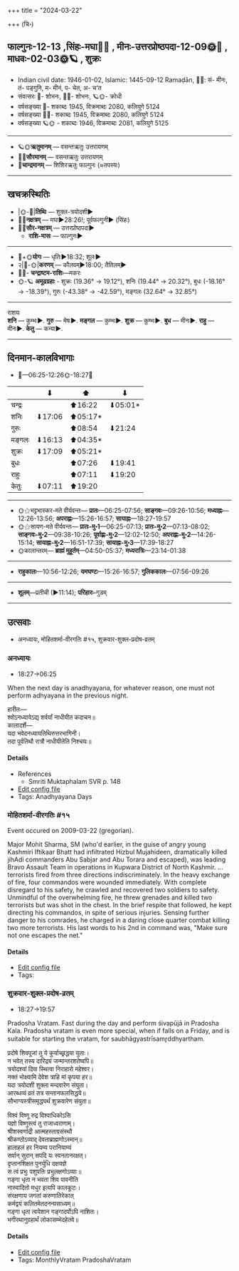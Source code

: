 +++
title = "2024-03-22"

+++
(चि॰)
## फाल्गुनः-12-13  ,सिंहः-मघा🌛🌌  ,  मीनः-उत्तरप्रोष्ठपदा-12-09🌞🌌  ,  माधवः-02-03🌞🪐  , शुक्रः
- Indian civil date: 1946-01-02, Islamic: 1445-09-12 Ramaḍān, 🌌🌞: सं- मीनः, तं- पङ्गुनि, म- मीनं, प- चेत, अ- च’त
- संवत्सरः 🌛- शोभनः, 🌌🌞- शोभनः, 🪐🌞- क्रोधी
- वर्षसङ्ख्या 🌛- शकाब्दः 1945, विक्रमाब्दः 2080, कलियुगे 5124
- वर्षसङ्ख्या 🌌🌞- शकाब्दः 1945, विक्रमाब्दः 2080, कलियुगे 5124
- वर्षसङ्ख्या 🪐🌞 - शकाब्दः 1946, विक्रमाब्दः 2081, कलियुगे 5125
___________________
- 🪐🌞**ऋतुमानम्** — वसन्तऋतुः उत्तरायणम्
- 🌌🌞**सौरमानम्** — वसन्तऋतुः उत्तरायणम्
- 🌛**चान्द्रमानम्** — शिशिरऋतुः फाल्गुनः (≈तपस्यः)
___________________


## खचक्रस्थितिः
- |🌞-🌛|**तिथिः** — शुक्ल-त्रयोदशी►  
- 🌌🌛**नक्षत्रम्** — मघा►28:26!; पूर्वफल्गुनी► (सिंहः)  
- 🌌🌞**सौर-नक्षत्रम्** — उत्तरप्रोष्ठपदा►  
  - **राशि-मासः** — फाल्गुनः► 
___________________
- 🌛+🌞**योगः** — धृतिः►18:32; शूलः►  
- २|🌛-🌞|**करणम्** — कौलवम्►18:00; तैतिलम्►  
- 🌌🌛- **चन्द्राष्टम-राशिः**—मकरः  
- 🌞-🪐 **अमूढग्रहाः** - शुक्रः (19.36° → 19.12°), शनिः (19.44° → 20.32°), बुधः (-18.16° → -18.39°), गुरुः (-43.38° → -42.59°), मङ्गलः (32.64° → 32.85°)
___________________
राशयः  
**शनि** — कुम्भः►. **गुरु** — मेषः►. **मङ्गल** — कुम्भः►. **शुक्र** — कुम्भः►. **बुध** — मीनः►. **राहु** — मीनः►. **केतु** — कन्या►. 
___________________


## दिनमान-कालविभागाः
- 🌅—06:25-12:26🌞-18:27🌇  

|      |⬇     |⬆     |⬇     |
|------|-----|-----|------|
|चन्द्रः|     |⬆16:22 |⬇05:01*|
|शनिः   |⬇17:06 |⬆05:17*|     |
|गुरुः  |     |⬆08:54 |⬇21:24 |
|मङ्गलः |⬇16:13 |⬆04:35*|     |
|शुक्रः |⬇17:09 |⬆05:21*|     |
|बुधः   |     |⬆07:26 |⬇19:41 |
|राहुः  |     |⬆07:11 |⬇19:20 |
|केतुः  |⬇07:11 |⬆19:20 |     |
___________________
- 🌞⚝भट्टभास्कर-मते वीर्यवन्तः— **प्रातः**—06:25-07:56; **साङ्गवः**—09:26-10:56; **मध्याह्नः**—12:26-13:56; **अपराह्णः**—15:26-16:57; **सायाह्नः**—18:27-19:57  
- 🌞⚝सायण-मते वीर्यवन्तः— **प्रातः-मु॰1**—06:25-07:13; **प्रातः-मु॰2**—07:13-08:02; **साङ्गवः-मु॰2**—09:38-10:26; **पूर्वाह्णः-मु॰2**—12:02-12:50; **अपराह्णः-मु॰2**—14:26-15:14; **सायाह्नः-मु॰2**—16:51-17:39; **सायाह्नः-मु॰3**—17:39-18:27  
- 🌞कालान्तरम्— **ब्राह्मं मुहूर्तम्**—04:50-05:37; **मध्यरात्रिः**—23:14-01:38  
___________________
- **राहुकालः**—10:56-12:26; **यमघण्टः**—15:26-16:57; **गुलिककालः**—07:56-09:26  
___________________
- **शूलम्**—प्रतीची (►11:14); **परिहारः**–गुडम्  
___________________

## उत्सवाः
- अनध्यायः, मोहितशर्मा-वीरगतिः #१५, शुक्रवार-शुक्ल-प्रदोष-व्रतम्
### अनध्यायः
- 18:27→06:25



When the next day is anadhyayana, for whatever reason, one must not perform adhyayana in the previous night.

हारीतः—  
श्वोऽनध्यायेऽद्य शर्वर्यां नाधीयीत कदाचन॥  
कालादर्शे—  
यदा भवेदनध्यायतिथिरुत्तरभागिनी।  
तदा पूर्वतिथौ रात्रौ नाधीयीतेति निश्चयः॥



#### Details
- References
  - Smriti Muktaphalam SVR p.  148
- [Edit config file](https://github.com/jyotisham/adyatithi/blob/master/time_focus/adhyayana/description_only/anadhyAyaH~pUrvarAtrau.toml)
- Tags: Anadhyayana Days


### मोहितशर्मा-वीरगतिः #१५

Event occured on 2009-03-22 (gregorian). 

Major Mohit Sharma, SM (who'd earlier, in the guise of angry young Kashmiri Iftikaar Bhatt had infiltrated Hizbul Mujahideen, dramatically killed jihAdi commanders Abu Sabjar and Abu Torara and escaped), was leading Bravo Assault Team in operations in Kupwara District of North Kashmir. ... terrorists fired from three directions indiscriminately. In the heavy exchange of fire, four commandos were wounded immediately. With complete disregard to his safety, he crawled and recovered two soldiers to safety. Unmindful of the overwhelming fire, he threw grenades and killed two terrorists but was shot in the chest. In the brief respite that followed, he kept directing his commandos, in spite of serious injuries. Sensing further danger to his comrades, he charged in a daring close quarter combat killing two more terrorists. His last words to his 2nd in command was, "Make sure not one escapes the net."

#### Details
- [Edit config file](https://github.com/jyotisham/adyatithi/blob/master/mahApuruSha/xatra-later/gregorian/day/03/22/mohita-sharmA_hataH.toml)
- Tags: 


### शुक्रवार-शुक्ल-प्रदोष-व्रतम्
- 18:27→19:57



Pradosha Vratam. Fast during the day and perform śivapūjā in Pradosha Kala. Pradosha vratam is even more special, when if falls on a Friday, and is suitable for starting the vratam, for saubhāgyastrīsamr̥ddhyartham.

प्रदोषे शिवपूजां तु ये कुर्याच्छ्रद्धया युताः।  
न भवेत् तस्य दारिद्र्यं जन्मान्तरशतेष्वपि॥  
त्रयोदश्यां दिवा स्थित्वा निराहारो महेश्वर।  
नक्तं भोक्ष्यामि देवेश त्राहि मां कृपया हर॥  
यदा त्रयोदशी शुक्ला मन्दवारेण संयुता।  
आरब्धव्यं व्रतं तत्र सन्तानफलसिद्धये॥  
सौभाग्यस्त्रीसमृद्ध्यर्थं शुक्रवारेण संयुता॥  
  
विश्वं विष्णू रुद्र विश्वाधिकोऽसि  
यज्ञो विष्णुस्त्वं तु राजाध्वराणाम्।  
श्रीशस्वर्णाद्री आत्महस्ताग्रसंस्थौ  
श्रीकण्ठोऽव्याद् देवताब्राह्मणोऽस्मान्॥  
हालाहलं हर नियम्य परानियाम्यं  
सर्वान् सुरान् सपदि यः स्वनतानरक्षत्।  
दृप्तानशिक्षत पुनर्युधि दक्षयज्ञे  
स त्वं प्रभुः पशुपतिः प्रभुलक्षणोऽव्याः॥  
गङ्गा धृता न भवता शिव पावनीति  
नास्वादितो मधुर इत्यपि कालकूटः।  
संरक्षणाय जगतां करुणातिरेकात्  
कर्मद्वयं कलितमेतदनन्यसाध्यम्॥  
गङ्गा धृता त्वयेशान गङ्गादर्पोऽपि नाशितः।  
भगीरथानुग्रहार्थं लोकासम्भेदहेतवे॥



#### Details
- [Edit config file](https://github.com/jyotisham/adyatithi/blob/master/time_focus/monthly/pradoSha/description_only/zukravAra-zukla-pradOSa-vratam.toml)
- Tags: MonthlyVratam PradoshaVratam



